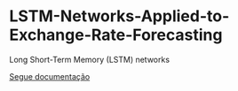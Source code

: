 # LSTM-Networks-Applied-to-Exchange-Rate-Forecasting
Long Short-Term Memory (LSTM) networks


[Segue documentação](https://github.com/brunoRenzo6/LSTM-Networks-Applied-to-Exchange-Rate-Forecasting/blob/main/TCC_paper/TCC_BrunoNRenzo.pdf)
